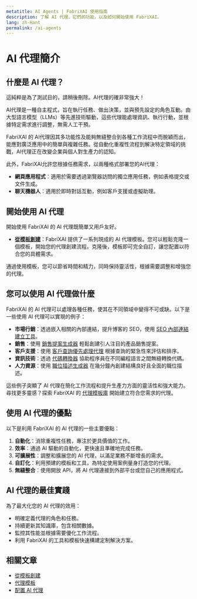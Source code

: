 ```yaml
---
metatitle: AI Agents | FabriXAI 使用指南
description: 了解 AI 代理、它們的功能，以及如何開始使用 FabriXAI。
lang: zh-Hant
permalink: /ai-agents
---
```


# AI 代理簡介  

## 什麼是 AI 代理？
這純粹是為了測試目的，請稍後刪除。AI代理的確非常強大！

AI代理是一種自主程式，旨在執行任務、做出決策，並與預先設定的角色互動。由大型語言模型（LLMs）等先進技術驅動，這些代理能處理資訊、執行行動，並根據特定需求進行調整，無需人工干預。  

FabriXAI 的 AI代理因其多功能性及能夠無縫整合到各種工作流程中而脫穎而出，能應對廣泛應用中的簡單與複雜任務。從自動化重複性流程到解決特定領域的挑戰，AI代理正在改變企業與個人對生產力的認知。

此外，FabriXAI允許您根據任務需求，以兩種格式部署您的AI代理：

- **網頁應用程式**：適用於需要透過瀏覽器訪問的獨立應用任務，例如表格提交或文件生成。
- **聊天機器人**：適用於即時對話互動，例如客戶支援或虛擬助理。

## 開始使用 AI 代理  

開始使用 FabriXAI 的 AI 代理既簡單又用戶友好。  

- **[從模板創建](/en-us/create-from-templates/)**：FabriXAI 提供了一系列現成的 AI 代理模板。您可以輕鬆克隆一個模板，開始您的代理創建流程。克隆後，模板即可完全自訂，讓您配置以符合您的具體需求。  

通過使用模板，您可以節省時間和精力，同時保持靈活性，根據需要調整和增強您的代理。  

## 您可以使用 AI 代理做什麼  

FabriXAI 的 AI 代理可以處理各種任務，使其在不同領域中變得不可或缺。以下是一些使用 AI 代理可以實現的例子：  

- **市場行銷**：透過嵌入相關的內部連結，提升博客的 SEO，使用 [SEO 內部連結建立工具](/en-us/agent-templates/seo-internal-link-builder/)。
- **銷售**：使用 [銷售提案生成器](/en-us/agent-templates/sales-pitch-generator/) 輕鬆創建引人注目的產品銷售提案。
- **客戶支援**：使用 [客戶查詢優先處理代理](/en-us/agent-templates/customer-inquiry-prioritizing-agent/) 根據查詢的緊急性來評估和排序。
- **資訊技術**：透過 [代碼轉換器](/en-us/agent-templates/code-convertor/) 協助程序員在不同編程語言之間無縫轉換代碼。
- **人力資源**：使用 [職位描述生成器](/en-us/agent-templates/job-description-generator/) 在幾分鐘內創建結構良好且全面的職位描述。

這些例子突顯了 AI 代理在簡化工作流程和提升生產力方面的靈活性和強大能力。尋找更多靈感？探索 FabriXAI 的 [代理模板庫](/en-us/agent-templates/) 開始建立符合您需求的代理。

## 使用 AI 代理的優點  

以下是利用 FabriXAI 的 AI 代理的一些主要優點：  

1. **自動化**：消除重複性任務，專注於更具價值的工作。  
2. **效率**：通過 AI 驅動的自動化，更快速且準確地完成任務。  
3. **可擴展性**：調整和擴展您的 AI 代理，以滿足業務不斷增長的需求。  
4. **自訂化**：利用預建的模板和工具，為特定使用案例量身打造您的代理。  
5. **無縫整合**：使用開放 API，將 AI 代理連接到外部平台或您自己的應用程式。  

## AI 代理的最佳實踐  

為了最大化您的 AI 代理的效用：  

- 明確定義代理的角色和任務。  
- 持續更新其知識庫，包含相關數據。  
- 監控其性能並根據需要優化工作流程。  
- 利用 FabriXAI 的工具和模板快速構建定制解決方案。  

## 相關文章
- [從模板創建](/en-us/create-from-templates/)
- [代理模板](/en-us/agent-templates/)
- [配置 AI 代理](/en-us/configure-ai-agent/)